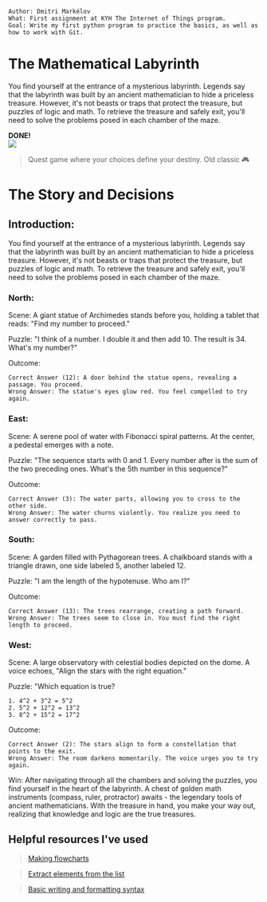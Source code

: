 
    Author: Dmitri Markélov
    What: First assignment at KYH The Internet of Things program.
    Goal: Write my first python program to practice the basics, as well as how to work with Git.


# The Mathematical Labyrinth

You find yourself at the entrance of a mysterious labyrinth.
Legends say that the labyrinth was built by an ancient mathematician to hide a priceless treasure.
However, it's not beasts or traps that protect the treasure, but puzzles of logic and math.
To retrieve the treasure and safely exit, you'll need to solve the problems posed in each chamber of the maze.

**DONE!** <br/>  ![](https://geps.dev/progress/100)

> Quest game where your choices define your destiny. Old classic 🎮

# The Story and Decisions
## Introduction:
You find yourself at the entrance of a mysterious labyrinth. Legends say that the labyrinth was built by an ancient mathematician to hide a priceless treasure. However, it's not beasts or traps that protect the treasure, but puzzles of logic and math. To retrieve the treasure and safely exit, you'll need to solve the problems posed in each chamber of the maze.

### North:

Scene: A giant statue of Archimedes stands before you, holding a tablet that reads: "Find my number to proceed."

Puzzle: "I think of a number. I double it and then add 10. The result is 34. What's my number?"

Outcome:

    Correct Answer (12): A door behind the statue opens, revealing a passage. You proceed.
    Wrong Answer: The statue's eyes glow red. You feel compelled to try again.

### East:

Scene: A serene pool of water with Fibonacci spiral patterns. At the center, a pedestal emerges with a note.

Puzzle: "The sequence starts with 0 and 1. Every number after is the sum of the two preceding ones. What's the 5th number in this sequence?"

Outcome:

    Correct Answer (3): The water parts, allowing you to cross to the other side.
    Wrong Answer: The water churns violently. You realize you need to answer correctly to pass.

### South:

Scene: A garden filled with Pythagorean trees. A chalkboard stands with a triangle drawn, one side labeled 5, another labeled 12.

Puzzle: "I am the length of the hypotenuse. Who am I?"

Outcome:

    Correct Answer (13): The trees rearrange, creating a path forward.
    Wrong Answer: The trees seem to close in. You must find the right length to proceed.

### West:

Scene: A large observatory with celestial bodies depicted on the dome. A voice echoes, "Align the stars with the right equation."

Puzzle: "Which equation is true?

    1. 4^2 + 3^2 = 5^2
    2. 5^2 + 12^2 = 13^2
    3. 8^2 + 15^2 = 17^2

Outcome:

    Correct Answer (2): The stars align to form a constellation that points to the exit.
    Wrong Answer: The room darkens momentarily. The voice urges you to try again.

Win:
After navigating through all the chambers and solving the puzzles, you find yourself in the heart of the labyrinth. A chest of golden math instruments (compass, ruler, protractor) awaits - the legendary tools of ancient mathematicians. With the treasure in hand, you make your way out, realizing that knowledge and logic are the true treasures.


## Helpful resources I've used
> [Making flowcharts](https://problemsolvingwithpython.com/08-If-Else-Try-Except/08.06-Flowcharts/)

> [Extract elements from the list](https://www.askpython.com/python/list/extract-elements-python-list)

> [Basic writing and formatting syntax](https://docs.github.com/en/get-started/writing-on-github/getting-started-with-writing-and-formatting-on-github/basic-writing-and-formatting-syntax)

